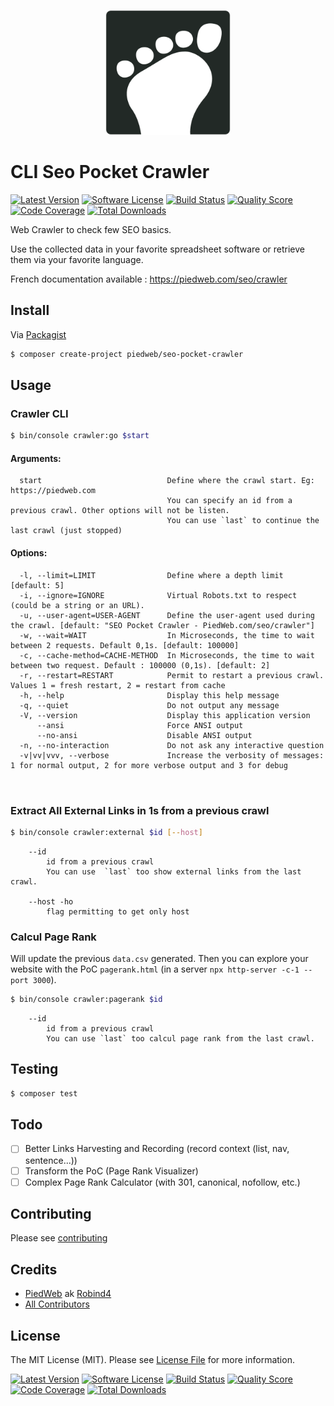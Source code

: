 <p align="center"><a href="https://dev.piedweb.com">
<img src="https://raw.githubusercontent.com/PiedWeb/piedweb-devoluix-theme/master/src/img/logo_title.png" width="200" height="200" alt="Open Source Package" />
</a></p>

# CLI Seo Pocket Crawler

[![Latest Version](https://img.shields.io/github/tag/PiedWeb/SeoPocketCrawler.svg?style=flat&label=release)](https://github.com/PiedWeb/SeoPocketCrawler/tags)
[![Software License](https://img.shields.io/badge/license-MIT-brightgreen.svg?style=flat)](https://github.com/PiedWeb/SeoPocketCrawler/blob/master/LICENSE)
[![Build Status](https://img.shields.io/travis/PiedWeb/SeoPocketCrawler/master.svg?style=flat)](https://travis-ci.org/PiedWeb/SeoPocketCrawler)
[![Quality Score](https://img.shields.io/scrutinizer/g/PiedWeb/SeoPocketCrawler.svg?style=flat)](https://scrutinizer-ci.com/g/PiedWeb/SeoPocketCrawler)
[![Code Coverage](https://img.shields.io/scrutinizer/coverage/g/PiedWeb/SeoPocketCrawler.svg?style=flat)](https://scrutinizer-ci.com/g/PiedWeb/SeoPocketCrawler/code-structure)
[![Total Downloads](https://img.shields.io/packagist/dt/piedweb/seo-pocket-crawler.svg?style=flat)](https://packagist.org/packages/piedweb/seo-pocket-crawler)

Web Crawler to check few SEO basics.

Use the collected data in your favorite spreadsheet software or retrieve them via your favorite language.

French documentation available :
https://piedweb.com/seo/crawler

## Install

Via [Packagist](https://img.shields.io/packagist/dt/piedweb/seo-pocket-crawler.svg?style=flat)

``` bash
$ composer create-project piedweb/seo-pocket-crawler
```

## Usage

### Crawler CLI

``` bash
$ bin/console crawler:go $start
```

#### Arguments:

```
  start                            Define where the crawl start. Eg: https://piedweb.com
                                   You can specify an id from a previous crawl. Other options will not be listen.
                                   You can use `last` to continue the last crawl (just stopped)
```

#### Options:

```
  -l, --limit=LIMIT                Define where a depth limit [default: 5]
  -i, --ignore=IGNORE              Virtual Robots.txt to respect (could be a string or an URL).
  -u, --user-agent=USER-AGENT      Define the user-agent used during the crawl. [default: "SEO Pocket Crawler - PiedWeb.com/seo/crawler"]
  -w, --wait=WAIT                  In Microseconds, the time to wait between 2 requests. Default 0,1s. [default: 100000]
  -c, --cache-method=CACHE-METHOD  In Microseconds, the time to wait between two request. Default : 100000 (0,1s). [default: 2]
  -r, --restart=RESTART            Permit to restart a previous crawl. Values 1 = fresh restart, 2 = restart from cache
  -h, --help                       Display this help message
  -q, --quiet                      Do not output any message
  -V, --version                    Display this application version
      --ansi                       Force ANSI output
      --no-ansi                    Disable ANSI output
  -n, --no-interaction             Do not ask any interactive question
  -v|vv|vvv, --verbose             Increase the verbosity of messages: 1 for normal output, 2 for more verbose output and 3 for debug



```

### Extract All External Links in 1s from a previous crawl

``` bash
$ bin/console crawler:external $id [--host]
```

```
    --id
        id from a previous crawl
        You can use  `last` too show external links from the last crawl.

    --host -ho
        flag permitting to get only host
```

### Calcul Page Rank

Will update the previous `data.csv` generated. Then you can explore your website with the PoC `pagerank.html`
(in a server `npx http-server -c-1 --port 3000`).

``` bash
$ bin/console crawler:pagerank $id
```

```
    --id
        id from a previous crawl
        You can use `last` too calcul page rank from the last crawl.
```


## Testing

``` bash
$ composer test
```

## Todo

- [ ] Better Links Harvesting and Recording (record context (list, nav, sentence...))
- [ ] Transform the PoC (Page Rank Visualizer)
- [ ] Complex Page Rank Calculator (with 301, canonical, nofollow, etc.)

## Contributing

Please see [contributing](https://dev.piedweb.com/contributing)

## Credits

- [PiedWeb](https://piedweb.com) ak [Robind4](https://twitter.com/Robind4)
- [All Contributors](https://github.com/PiedWeb/:package_skake/graphs/contributors)

## License

The MIT License (MIT). Please see [License File](LICENSE) for more information.

[![Latest Version](https://img.shields.io/github/tag/PiedWeb/SeoPocketCrawler.svg?style=flat&label=release)](https://github.com/PiedWeb/SeoPocketCrawler/tags)
[![Software License](https://img.shields.io/badge/license-MIT-brightgreen.svg?style=flat)](https://github.com/PiedWeb/SeoPocketCrawler/blob/master/LICENSE)
[![Build Status](https://img.shields.io/travis/PiedWeb/SeoPocketCrawler/master.svg?style=flat)](https://travis-ci.org/PiedWeb/SeoPocketCrawler)
[![Quality Score](https://img.shields.io/scrutinizer/g/PiedWeb/SeoPocketCrawler.svg?style=flat)](https://scrutinizer-ci.com/g/PiedWeb/SeoPocketCrawler)
[![Code Coverage](https://img.shields.io/scrutinizer/coverage/g/PiedWeb/SeoPocketCrawler.svg?style=flat)](https://scrutinizer-ci.com/g/PiedWeb/SeoPocketCrawler/code-structure)
[![Total Downloads](https://img.shields.io/packagist/dt/piedweb/seo-pocket-crawler.svg?style=flat)](https://packagist.org/packages/piedweb/seo-pocket-crawler)
